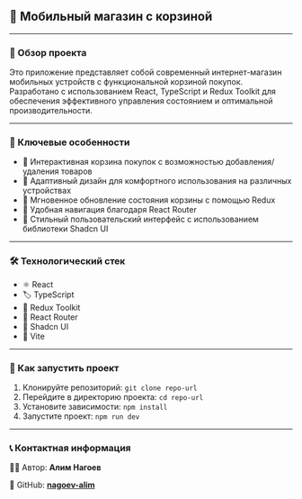 ## 📱 Мобильный магазин с корзиной

---

### 📝 Обзор проекта

Это приложение представляет собой современный интернет-магазин мобильных устройств с функциональной корзиной покупок. Разработано с использованием React, TypeScript и Redux Toolkit для обеспечения эффективного управления состоянием и оптимальной производительности.

---

### 🌟 Ключевые особенности

- 🛒 Интерактивная корзина покупок с возможностью добавления/удаления товаров
- 📱 Адаптивный дизайн для комфортного использования на различных устройствах
- 🔄 Мгновенное обновление состояния корзины с помощью Redux
- 🧭 Удобная навигация благодаря React Router
- 🎨 Стильный пользовательский интерфейс с использованием библиотеки Shadcn UI

---

### 🛠️ Технологический стек

- ⚛️ React
- 🏷️ TypeScript
- 🔄 Redux Toolkit
- 🧭 React Router
- 🎨 Shadcn UI
- 🚀 Vite

---

### 🚀 Как запустить проект

1. Клонируйте репозиторий: `git clone repo-url`
2. Перейдите в директорию проекта: `cd repo-url`
3. Установите зависимости: `npm install`
4. Запустите проект: `npm run dev`

---

### 📞 Контактная информация

👨‍💻 Автор: **Алим Нагоев**

🐙 GitHub: **[nagoev-alim](https://github.com/nagoev-alim)**
